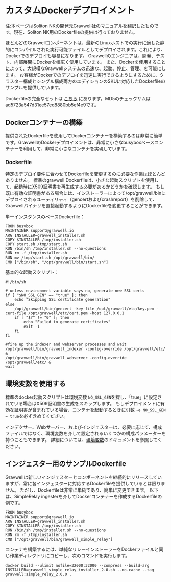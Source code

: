 # カスタムDockerデプロイメント

注:本ページはSoliton NKの開発元Gravwell社のマニュアルを翻訳したものです。現在、Soliton NK用のDockerfileの提供は行っておりません。

ほとんどのGravwellコンポーネントは、最新のLinuxホストでの実行に適した静的にコンパイルされた実行可能ファイルとしてデプロイされます。これにより、Dockerでのデプロイも容易になります。 Gravwellのエンジニアは、開発、テスト、内部展開にDockerを幅広く使用しています。 また、Dockerを使用することによって、大規模なGravwellシステムの迅速な、起動、停止、管理、を可能にします。 お客様がDockerでのデプロイを迅速に実行できるようにするために、クラスター構成とシングル構成両方のエディションのSKUに対応したDockerfileのサンプルを提供しています。

Dockerfileの完全なセットは [こちら](https://update.gravwell.io/files/docker_buildfiles_ad05723a547d31ee57ed8880bb5ef4e9.tar.bz2) にあります。MD5のチェックサムはad5723a547d31ee57ed8880bb5ef4e9です。

## Dockerコンテナーの構築

提供されたDockerfileを使用してDockerコンテナーを構築するのは非常に簡単です。GravwellのDockerデプロイメントは、非常に小さなbusyboxベースコンテナーを利用して、非常に小さなコンテナを実現しています。

### Dockerfile

特定のデプロイ要件に合わせてDockerfileを変更するのに必要な作業はほとんどありません。 標準のgravwell Dockerfileは、小さな起動スクリプトを使用して、起動時にX509証明書を再生成する必要があるかどうかを確認します。 もし既に有効な証明書がある場合には、インストーラーによって/opt/gravwell/binにデプロイされるユーティリティ（gencertおよびcrashreport）を削除して、Gravwellバイナリを直接起動するようにDockerfileを変更することができます。

単一インスタンスのベースDockerfile：
```
FROM busybox
MAINTAINER support@gravwell.io
ARG INSTALLER=gravwell_installer.sh
COPY $INSTALLER /tmp/installer.sh
COPY start.sh /tmp/start.sh
RUN /bin/sh /tmp/installer.sh --no-questions
RUN rm -f /tmp/installer.sh
RUN mv /tmp/start.sh /opt/gravwell/bin/
CMD ["/bin/sh", "/opt/gravwell/bin/start.sh"]
```

基本的な起動スクリプト：
```
#!/bin/sh

# unless environment variable says no, generate new SSL certs
if [ "$NO_SSL_GEN" == "true" ]; then
	echo "Skipping SSL certificate generation"
else
	/opt/gravwell/bin/gencert -key-file /opt/gravwell/etc/key.pem -cert-file /opt/gravwell/etc/cert.pem -host 127.0.0.1
	if [ "$?" != "0" ]; then
		echo "Failed to generate certificates"
		exit -1
	fi
fi

#fire up the indexer and webserver processes and wait
/opt/gravwell/bin/gravwell_indexer -config-override /opt/gravwell/etc/ &
/opt/gravwell/bin/gravwell_webserver -config-override /opt/gravwell/etc/ &
wait
```

## 環境変数を使用する

標準のdocker起動スクリプトは環境変数 `NO_SSL_GEN`を探し、「true」に設定されている場合はX509証明書の生成をスキップします。 もしデプロイメントに有効な証明書が含まれている場合、コンテナを起動するときに引数 `-e NO_SSL_GEN = true`を必ず含めてください。

インデクサー、Webサーバー、およびインジェスターは、必要に応じて、構成ファイルではなく、環境変数を介して設定されるいくつかの構成パラメーターを持つこともできます。 詳細については、[環境変数](environment-variables.md)のドキュメントを参照してください。

## インジェスター用のサンプルDockerfile

Gravwellは新しいインジェスターとコンポーネントを継続的にリリースしていますが、常に各インジェスターに対応するDockerfileを提供しているとは限りません。 ただし、Dockerfileは非常に単純であり、簡単に変更できます。 以下は、SimpleRelay ingesterを介してDockerコンテナーを作成するDockerfileの例です。

```
FROM busybox
MAINTAINER support@gravwell.io
ARG INSTALLER=gravwell_installer.sh
COPY $INSTALLER /tmp/installer.sh
RUN /bin/sh /tmp/installer.sh --no-questions
RUN rm -f /tmp/installer.sh
CMD ["/opt/gravwell/bin/gravwell_simple_relay"]
```

コンテナを構築するには、単純なリレーインストーラーをDockerファイルと同じ作業ディレクトリにコピーし、次のコマンドを実行します。
```
docker build --ulimit nofile=32000:32000 --compress --build-arg INSTALLER=gravwell_simple_relay_installer_2.0.sh --no-cache --tag gravwell:simple_relay_2.0.0 .
```
